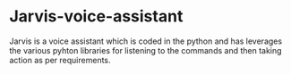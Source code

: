 # Jarvis-voice-assistant
Jarvis is a voice assistant which is coded in the python and has leverages the various pyhton libraries for listening to the commands and then taking action as per requirements.

